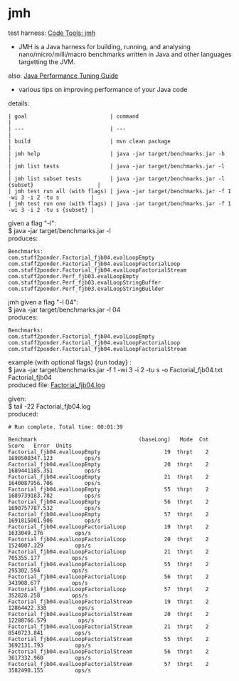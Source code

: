 # jmh
test harness:
[Code Tools: jmh](http://openjdk.java.net/projects/code-tools/jmh/) 

* JMH is a Java harness for building, running, and analysing nano/micro/milli/macro benchmarks written in Java and other languages targetting the JVM.

also:
[Java Performance Tuning Guide](http://java-performance.info/jmh/)

* various tips on improving performance of your Java code

details:

    | goal                          | command                                                        | 
    | ---                           | ---                                                            | 
    | build                         | mvn clean package                                              | 
    | jmh help                      | java -jar target/benchmarks.jar -h                             | 
    | jmh list tests                | java -jar target/benchmarks.jar -l                             | 
    | jmh list subset tests         | java -jar target/benchmarks.jar -l {subset}                    | 
    | jmh test run all (with flags) | java -jar target/benchmarks.jar -f 1 -wi 3 -i 2 -tu s          | 
    | jmh test run one (with flags) | java -jar target/benchmarks.jar -f 1 -wi 3 -i 2 -tu s {subset} | 

given a flag "-l":    
$ java -jar target/benchmarks.jar -l  
produces:

    Benchmarks:  
    com.stuff2ponder.Factorial_fjb04.evalLoopEmpty  
    com.stuff2ponder.Factorial_fjb04.evalLoopFactorialLoop  
    com.stuff2ponder.Factorial_fjb04.evalLoopFactorialStream  
    com.stuff2ponder.Perf_fjb03.evalLoopEmpty  
    com.stuff2ponder.Perf_fjb03.evalLoopStringBuffer  
    com.stuff2ponder.Perf_fjb03.evalLoopStringBuilder  

jmh given a flag "-l 04":  
$ java -jar target/benchmarks.jar -l 04  
produces:

    Benchmarks:  
    com.stuff2ponder.Factorial_fjb04.evalLoopEmpty  
    com.stuff2ponder.Factorial_fjb04.evalLoopFactorialLoop  
    com.stuff2ponder.Factorial_fjb04.evalLoopFactorialStream  

example (with optional flags) {run today} :  
$ java -jar target/benchmarks.jar -f 1 -wi 3 -i 2 -tu s -o Factorial_fjb04.txt Factorial_fjb04  
produced file: [Factorial_fjb04.log](https://github.com/FrankBoller/watcher/blob/master/myJmh/Factorial_fjb04.log)  

given:  
$ tail -22 Factorial_fjb04.log  
produced:

    # Run complete. Total time: 00:01:39  
    
    Benchmark                                (baseLong)   Mode  Cnt           Score   Error  Units  
    Factorial_fjb04.evalLoopEmpty                    19  thrpt    2  1690500347.123          ops/s  
    Factorial_fjb04.evalLoopEmpty                    20  thrpt    2  1689441185.351          ops/s  
    Factorial_fjb04.evalLoopEmpty                    21  thrpt    2  1640087956.706          ops/s  
    Factorial_fjb04.evalLoopEmpty                    55  thrpt    2  1689739183.782          ops/s  
    Factorial_fjb04.evalLoopEmpty                    56  thrpt    2  1690757787.532          ops/s  
    Factorial_fjb04.evalLoopEmpty                    57  thrpt    2  1691815001.906          ops/s  
    Factorial_fjb04.evalLoopFactorialLoop            19  thrpt    2     1633049.276          ops/s  
    Factorial_fjb04.evalLoopFactorialLoop            20  thrpt    2     1524007.329          ops/s  
    Factorial_fjb04.evalLoopFactorialLoop            21  thrpt    2      705355.177          ops/s  
    Factorial_fjb04.evalLoopFactorialLoop            55  thrpt    2      295302.594          ops/s  
    Factorial_fjb04.evalLoopFactorialLoop            56  thrpt    2      343908.677          ops/s  
    Factorial_fjb04.evalLoopFactorialLoop            57  thrpt    2      352828.258          ops/s  
    Factorial_fjb04.evalLoopFactorialStream          19  thrpt    2    12864422.338          ops/s  
    Factorial_fjb04.evalLoopFactorialStream          20  thrpt    2    12288766.579          ops/s  
    Factorial_fjb04.evalLoopFactorialStream          21  thrpt    2     8540723.841          ops/s  
    Factorial_fjb04.evalLoopFactorialStream          55  thrpt    2     3692131.793          ops/s  
    Factorial_fjb04.evalLoopFactorialStream          56  thrpt    2     3617332.960          ops/s  
    Factorial_fjb04.evalLoopFactorialStream          57  thrpt    2     3582490.155          ops/s  


